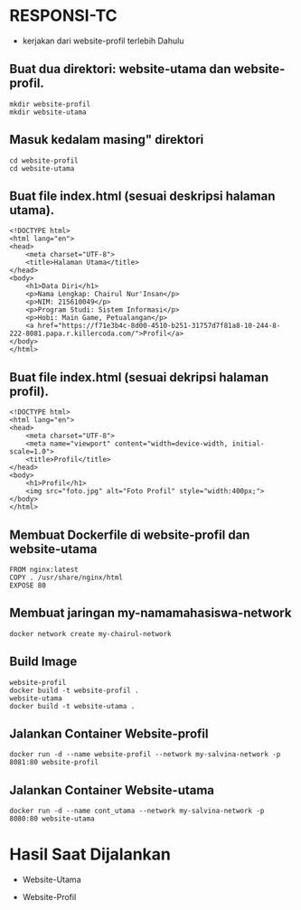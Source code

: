 # RESPONSI-TC
- kerjakan dari website-profil terlebih Dahulu
## Buat dua direktori: website-utama dan website-profil. 
```
mkdir website-profil
mkdir website-utama
```
## Masuk kedalam masing" direktori
```
cd website-profil
cd website-utama
```
## Buat file index.html (sesuai deskripsi halaman utama).
```
<!DOCTYPE html>
<html lang="en">
<head>
    <meta charset="UTF-8">
    <title>Halaman Utama</title>
</head>
<body>
    <h1>Data Diri</h1>
    <p>Nama Lengkap: Chairul Nur'Insan</p>
    <p>NIM: 215610049</p>
    <p>Program Studi: Sistem Informasi</p>
    <p>Hobi: Main Game, Petualangan</p>
    <a href="https://f71e3b4c-8d00-4510-b251-31757d7f81a8-10-244-8-222-8081.papa.r.killercoda.com/">Profil</a>
</body>
</html>
```
## Buat file index.html (sesuai dekripsi halaman profil).
```
<!DOCTYPE html>
<html lang="en">
<head>
    <meta charset="UTF-8">
    <meta name="viewport" content="width=device-width, initial-scale=1.0">
    <title>Profil</title>
</head>
<body>
    <h1>Profil</h1>
    <img src="foto.jpg" alt="Foto Profil" style="width:400px;">
</body>
</html>
```
## Membuat Dockerfile di website-profil dan website-utama
```
FROM nginx:latest
COPY . /usr/share/nginx/html
EXPOSE 80
```
## Membuat jaringan my-namamahasiswa-network
```
docker network create my-chairul-network
```
## Build Image 
```
website-profil
docker build -t website-profil .
website-utama
docker build -t website-utama .
```
## Jalankan Container Website-profil
```
docker run -d --name website-profil --network my-salvina-network -p 8081:80 website-profil
```
## Jalankan Container Website-utama
```
docker run -d --name cont_utama --network my-salvina-network -p 8080:80 website-utama
```
# Hasil Saat Dijalankan
- Website-Utama
 
- Website-Profil
 
